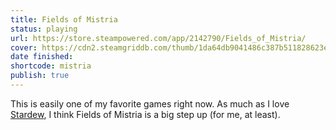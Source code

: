 ```yaml
---
title: Fields of Mistria
status: playing
url: https://store.steampowered.com/app/2142790/Fields_of_Mistria/
cover: https://cdn2.steamgriddb.com/thumb/1da64db9041486c387b511828623e0b2.jpg
date finished:
shortcode: mistria
publish: true
---
```

This is easily one of my favorite games right now. As much as I love [Stardew](https://jillian.garden/shelf/games/stardew/), I think Fields of Mistria is a big step up (for me, at least).